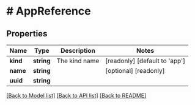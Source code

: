 # # AppReference

## Properties

Name | Type | Description | Notes
------------ | ------------- | ------------- | -------------
**kind** | **string** | The kind name | [readonly] [default to 'app']
**name** | **string** |  | [optional] [readonly]
**uuid** | **string** |  |

[[Back to Model list]](../../README.md#models) [[Back to API list]](../../README.md#endpoints) [[Back to README]](../../README.md)
